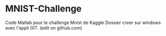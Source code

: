 MNIST-Challenge
===============

Code Matlab pour le challenge Mnist de Kaggle
Dossier creer sur windows avec l'appli GIT. (edit on github.com)
